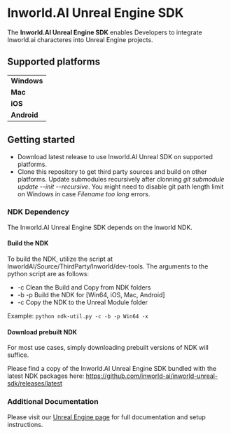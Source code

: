 # Inworld.AI Unreal Engine SDK

The **Inworld.AI Unreal Engine SDK** enables Developers to integrate Inworld.ai characteres into Unreal Engine projects.

## Supported platforms

<table>
  <tr>
    <td><b>Windows</b></td>
  </tr>
  <tr>
    <td><b>Mac</b></td>
  </tr>
  <tr>
    <td><b>iOS</b></td>
  </tr>
  <tr>
    <td><b>Android</b></td>
  </tr>
</table>

## Getting started

- Download latest release to use Inworld.AI Unreal SDK on supported platforms.
- Clone this repository to get third party sources and build on other platforms. Update submodules recursively after clonning *git submodule update --init --recursive*. You might need to disable git path length limit on Windows in case *Filename too long* errors. 

### NDK Dependency
The Inworld.AI Unreal Engine SDK depends on the Inworld NDK.

#### Build the NDK
To build the NDK, utilize the script at InworldAI/Source/ThirdParty/Inworld/dev-tools. The arguments to the python script are as follows:
- -c Clean the Build and Copy from NDK folders
- -b -p <platform> Build the NDK for <platform> [Win64, iOS, Mac, Android]
- -c Copy the NDK to the Unreal Module folder

Example: ```python ndk-util.py -c -b -p Win64 -x```

#### Download prebuilt NDK
For most use cases, simply downloading prebuilt versions of NDK will suffice.

Please find a copy of the Inworld.AI Unreal Engine SDK bundled with the latest NDK packages here: https://github.com/inworld-ai/inworld-unreal-sdk/releases/latest

### Additional Documentation
Please visit our [Unreal Engine page](https://docs.inworld.ai/docs/tutorial-integrations/unreal-engine/) for full documentation and setup instructions.
